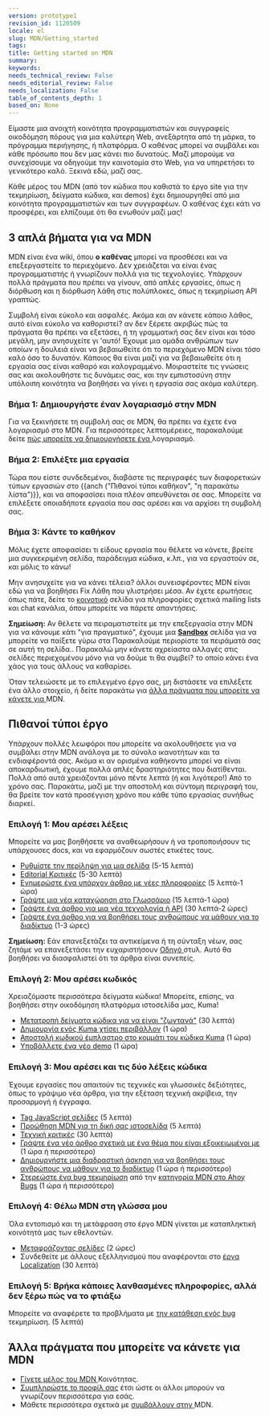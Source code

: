 ```yaml
---
version: prototype1
revision_id: 1120509
locale: el
slug: MDN/Getting_started
tags: 
title: Getting started on MDN
summary: 
keywords: 
needs_technical_review: False
needs_editorial_review: False
needs_localization: False
table_of_contents_depth: 1
based_on: None
---
```

<div><font><font>Είμαστε μια ανοιχτή κοινότητα προγραμματιστών και συγγραφείς οικοδόμηση πόρους για μια καλύτερη Web, ανεξάρτητα από τη μάρκα, το πρόγραμμα περιήγησης, ή πλατφόρμα. </font><font>Ο καθένας μπορεί να συμβάλει και κάθε πρόσωπο που δεν μας κάνει πιο δυνατούς. </font><font>Μαζί μπορούμε να συνεχίσουμε να οδηγούμε την καινοτομία στο Web, για να υπηρετήσει το γενικότερο καλό. </font><font>Ξεκινά εδώ, μαζί σας.</font></font></div>

<p><span><font><font>Κάθε μέρος του MDN (από τον κώδικα που καθιστά το έργο site για την τεκμηρίωση, δείγματα κώδικα, και demos) έχει δημιουργηθεί από μια κοινότητα προγραμματιστών και των συγγραφέων. </font><font>Ο καθένας έχει κάτι να προσφέρει, και ελπίζουμε ότι θα ενωθούν μαζί μας!</font></font></span></p>

<h2 id="3_απλά_βήματα_για_να_MDN"><span><font><font>3 απλά βήματα για να MDN</font></font></span></h2>

<p><span class="seoSummary"><font><font>MDN είναι ένα wiki, όπου </font></font><strong><font><font>ο καθένας</font></font></strong><font><font> μπορεί να προσθέσει και να επεξεργαστείτε το περιεχόμενο. </font><font>Δεν χρειάζεται να είναι ένας προγραμματιστής ή γνωρίζουν πολλά για τις τεχνολογίες. </font><font>Υπάρχουν πολλά πράγματα που πρέπει να γίνουν, από απλές εργασίες, όπως η διόρθωση και η διόρθωση λάθη στις πολύπλοκες, όπως η τεκμηρίωση API γραπτώς.</font></font></span></p>

<p><font><font>Συμβολή είναι εύκολο και ασφαλές. </font><font>Ακόμα και αν κάνετε κάποιο λάθος, αυτό είναι εύκολο να καθοριστεί? </font><font>αν δεν ξέρετε ακριβώς πώς τα πράγματα θα πρέπει να εξετάσει, ή τη γραμματική σας δεν είναι και τόσο μεγάλη, μην ανησυχείτε γι 'αυτό! </font><font>Έχουμε μια ομάδα ανθρώπων των οποίων η δουλειά είναι να βεβαιωθείτε ότι το περιεχόμενο MDN είναι τόσο καλό όσο το δυνατόν. </font><font>Κάποιος θα είναι μαζί για να βεβαιωθείτε ότι η εργασία σας είναι καθαρό και καλογραμμένο. </font><font>Μοιραστείτε τις γνώσεις σας και ακολουθήστε τις δυνάμεις σας, και την εμπιστοσύνη στην υπόλοιπη κοινότητα να βοηθήσει να γίνει η εργασία σας ακόμα καλύτερη.</font></font></p>

<h3 id="Βήμα_1_Δημιουργήστε_έναν_λογαριασμό_στην_MDN"><font><font>Βήμα 1: Δημιουργήστε έναν λογαριασμό στην MDN</font></font></h3>

<p><font><font>Για να ξεκινήσετε τη συμβολή σας σε MDN, θα πρέπει να έχετε ένα λογαριασμό στο MDN. </font><font>Για περισσότερες λεπτομέρειες, παρακαλούμε δείτε </font></font><a href="/en-US/docs/MDN/Contribute/Howto/Create_an_MDN_account"><font><font>πώς μπορείτε να δημιουργήσετε ένα </font></font></a><font><font>λογαριασμό.</font></font></p>

<h3 id="Βήμα_2_Επιλέξτε_μια_εργασία"><font><font>Βήμα 2: Επιλέξτε μια εργασία</font></font></h3>

<p><font><font>Τώρα που είστε συνδεδεμένοι, διαβάστε τις περιγραφές των διαφορετικών τύπων εργασιών στο {{anch ("Πιθανοί τύποι καθήκον", "η παρακάτω λίστα")}}, και να αποφασίσει ποια πλέον απευθύνεται σε σας. </font><font>Μπορείτε να επιλέξετε οποιαδήποτε εργασία που σας αρέσει και να αρχίσει τη συμβολή σας.</font></font></p>

<h3 id="Βήμα_3_Κάντε_το_καθήκον"><font><font>Βήμα 3: Κάντε το καθήκον</font></font></h3>

<p><font><font>Μόλις έχετε αποφασίσει τι είδους εργασία που θέλετε να κάνετε, βρείτε μια συγκεκριμένη σελίδα, παράδειγμα κώδικα, κ.λπ., για να εργαστούν σε, και μόλις το κάνω!</font></font></p>

<p><font><font>Μην ανησυχείτε για να κάνει τέλεια? </font><font>άλλοι συνεισφέροντες MDN είναι εδώ για να βοηθήσει Fix Λάθη που γλιστρήσει μέσα. </font><font>Αν έχετε ερωτήσεις όπως πάτε, δείτε το </font></font><a href="/en-US/docs/MDN/Community"><font><font>κοινοτικό</font></font></a><font><font> σελίδα για πληροφορίες σχετικά mailing lists και chat κανάλια, όπου μπορείτε να πάρετε απαντήσεις.</font></font></p>

<div class="note">
<p><strong><font><font>Σημείωση:</font></font></strong><font><font> Αν θέλετε να πειραματιστείτε με την επεξεργασία στην MDN για να κάνουμε κάτι "για πραγματικό", έχουμε μια </font></font><strong><a href="/en-US/docs/Sandbox"><font><font>Sandbox</font></font></a></strong><font><font> σελίδα για να μπορείτε να παίξετε γύρω στα Παρακαλούμε περιορίστε τα πειράματά σας σε αυτή τη σελίδα.. </font><font>Παρακαλώ μην κάνετε αχρείαστα αλλαγές στις σελίδες περιεχομένου μόνο για να δούμε τι θα συμβεί? </font><font>το οποίο κάνει ένα χάος για τους άλλους να καθαρίσει.</font></font></p>
</div>

<p><font><font>Όταν τελειώσετε με το επιλεγμένο έργο σας, μη διστάσετε να επιλέξετε ένα άλλο στοιχείο, ή δείτε παρακάτω για </font></font><a href="#Other_things_you_can_do_on_MDN"><font><font>άλλα πράγματα που μπορείτε να κάνετε για </font></font></a><font><font>MDN.</font></font></p>

<h2 id="Πιθανοί_τύποι_έργο"><font><font>Πιθανοί τύποι έργο</font></font></h2>

<p><font><font>Υπάρχουν πολλές λεωφόροι που μπορείτε να ακολουθήσετε για να συμβάλει στην MDN ανάλογα με το σύνολο ικανοτήτων και τα ενδιαφέροντά σας. </font><font>Ακόμα κι αν ορισμένα καθήκοντα μπορεί να είναι αποκαρδιωτική, έχουμε πολλά απλές δραστηριότητες που διατίθενται. </font><font>Πολλά από αυτά χρειάζονται μόνο πέντε λεπτά (ή και λιγότερο!) Από το χρόνο σας. </font><font>Παρακάτω, μαζί με την αποστολή και σύντομη περιγραφή του, θα βρείτε τον κατά προσέγγιση χρόνο που κάθε τύπο εργασίας συνήθως διαρκεί.</font></font></p>

<h3 id="Επιλογή_1_Μου_αρέσει_λέξεις"><font><font>Επιλογή 1: Μου αρέσει λέξεις</font></font></h3>

<p><font><font>Μπορείτε να μας βοηθήσετε να αναθεωρήσουν ή να τροποποιήσουν τις υπάρχουσες docs, και να εφαρμόζουν σωστές ετικέτες τους.</font></font></p>

<ul>
 <li><a href="/en-US/docs/MDN/Contribute/Howto/Set_the_summary_for_a_page"><font><font>Ρυθμίστε την περίληψη για μια σελίδα</font></font></a><font><font> (5-15 λεπτά)</font></font></li>
 <li><a href="/en-US/docs/MDN/Contribute/Howto/Do_an_editorial_review"><font><font>Editorial Κριτικές</font></font></a><font><font> (5-30 λεπτά)</font></font></li>
 <li><a href="/en-US/docs/MDN/User_guide/Writing#Editing_an_existing_page"><font><font>Ενημερώστε ένα υπάρχον άρθρο με νέες πληροφορίες</font></font></a><font><font> (5 λεπτά-1 ώρα)</font></font></li>
 <li><a href="/en-US/docs/MDN/Contribute/Howto/Write_a_new_entry_in_the_Glossary"><font><font>Γράψτε μια νέα καταχώρηση στο Γλωσσάριο</font></font></a><font><font> (15 λεπτά-1 ώρα)</font></font></li>
 <li><a href="/en-US/docs/MDN/Contribute/Howto/Create_and_edit_pages"><font><font>Γράψτε ένα άρθρο για μια νέα τεχνολογία ή API</font></font></a><font><font> (30 λεπτά-2 ώρες)</font></font></li>
 <li><a href="/en-US/docs/MDN/Contribute/Howto/Write_an_article_to_help_learn_about_the_Web"><font><font>Γράψτε ένα άρθρο για να βοηθήσει τους ανθρώπους να μάθουν για το διαδίκτυο</font></font></a><font><font> (1-3 ώρες)</font></font></li>
</ul>

<div class="note"><strong><font><font>Σημείωση:</font></font></strong><font><font> Εάν επανεξετάζει τα αντικείμενα ή τη σύνταξη νέων, σας ζητάμε να επανεξετάσει την ευχαριστήσουν </font></font><a href="/en-US/docs/MDN/Contribute/Guidelines/Style_guide"><font><font>Οδηγό </font></font></a><font><font>στυλ. </font><font>Αυτό θα βοηθήσει να διασφαλιστεί ότι τα άρθρα είναι συνεπείς.</font></font></div>

<h3 id="Επιλογή_2_Μου_αρέσει_κωδικός"><font><font>Επιλογή 2: Μου αρέσει κωδικός</font></font></h3>

<p><font><font>Χρειαζόμαστε περισσότερα δείγματα κώδικα! </font><font>Μπορείτε, επίσης, να βοηθήσει στην οικοδόμηση πλατφόρμα ιστοσελίδα μας, </font><font>Kuma!</font></font></p>

<ul>
 <li><a href="/en-US/docs/MDN/Contribute/Howto/Convert_code_samples_to_be_live"><font><font>Μετατροπή δείγματα κώδικα για να είναι "ζωντανά"</font></font></a><font><font> (30 λεπτά)</font></font></li>
 <li><a href="http://kuma.readthedocs.org/en/latest/installation.html"><font><font>Δημιουργία ενός Kuma χτίσει περιβάλλον</font></font></a><font><font> (1 ώρα)</font></font></li>
 <li><a href="https://github.com/mozilla/kuma#readme"><font><font>Αποστολή κωδικού έμπλαστρο στο κομμάτι του κώδικα Kuma</font></font></a><font><font> (1 ώρα)</font></font></li>
 <li><a href="https://developer.mozilla.org/en-US/demos/submit"><font><font>Υποβάλλετε ένα νέο demo</font></font></a><font><font> (1 ώρα)</font></font></li>
</ul>

<h3 id="Επιλογή_3_Μου_αρέσει_και_τις_δύο_λέξεις_κώδικα"><font><font>Επιλογή 3: Μου αρέσει και τις δύο λέξεις κώδικα</font></font></h3>

<p><font><font>Έχουμε εργασίες που απαιτούν τις τεχνικές και γλωσσικές δεξιότητες, όπως το γράψιμο νέα άρθρα, για την εξέταση τεχνική ακρίβεια, την προσαρμογή ή έγγραφα.</font></font></p>

<ul>
 <li><a href="/en-US/docs/MDN/Contribute/Howto/Tag_JavaScript_pages"><font><font>Tag JavaScript σελίδες</font></font></a><font><font> (5 λεπτά)</font></font></li>
 <li><a href="/en-US/docs/MDN/About/Promote"><font><font>Προώθηση MDN για τη δική σας ιστοσελίδα</font></font></a><font><font> (5 λεπτά)</font></font></li>
 <li><a href="/en-US/docs/MDN/Contribute/Howto/Do_a_technical_review"><font><font>Τεχνική κριτικές</font></font></a><font><font> (30 λεπτά)</font></font></li>
 <li><a href="/en-US/docs/MDN/Contribute/Howto/Create_and_edit_pages"><font><font>Γράψτε ένα νέο άρθρο σχετικά με ένα θέμα που είναι εξοικειωμένοι με</font></font></a><font><font> (1 ώρα ή περισσότερο)</font></font></li>
 <li><a href="/en-US/docs/MDN/Contribute/Howto/Create_an_interactive_exercise_to_help_learning_the_web"><font><font>Δημιουργήστε μια διαδραστική άσκηση για να βοηθήσει τους ανθρώπους να μάθουν για το διαδίκτυο</font></font></a><font><font> (1 ώρα ή περισσότερο)</font></font></li>
 <li><a href="/en-US/docs/MDN/Contribute/Howto/Resolve_a_mentored_developer_doc_request"><font><font>Στερεώστε ένα bug τεκμηρίωση</font></font></a><font><font> από την </font></font><a href="http://www.joshmatthews.net/bugsahoy/?mdn=1"><font><font>κατηγορία MDN στο Ahoy Bugs</font></font></a><font><font> (1 ώρα ή περισσότερο)</font></font></li>
</ul>

<h3 id="Επιλογή_4_Θέλω_MDN_στη_γλώσσα_μου"><font><font>Επιλογή 4: Θέλω MDN στη γλώσσα μου</font></font></h3>

<p><font><font>Όλα εντοπισμό και τη μετάφραση στο έργο MDN γίνεται με καταπληκτική κοινότητά μας των εθελοντών.</font></font></p>

<ul>
 <li><a href="/en-US/docs/MDN/Contribute/Localize/Translating_pages"><font><font>Μεταφράζοντας σελίδες</font></font></a><font><font> (2 ώρες)</font></font></li>
 <li><font><font>Συνδεθείτε με άλλους εξελληνισμού που αναφέρονται στο </font></font><a href="/en-US/docs/MDN/Contribute/Localize/Localization_projects"><font><font>έργα Localization</font></font></a><font><font> (30 λεπτά)</font></font></li>
</ul>

<h3 id="Επιλογή_5_Βρήκα_κάποιες_λανθασμένες_πληροφορίες_αλλά_δεν_ξέρω_πώς_να_το_φτιάξω"><font><font>Επιλογή 5: Βρήκα κάποιες λανθασμένες πληροφορίες, αλλά δεν ξέρω πώς να το φτιάξω</font></font></h3>

<p><font><font>Μπορείτε να αναφέρετε τα προβλήματα με </font></font><a class="external" href="https://bugzilla.mozilla.org/form.doc"><font><font>την κατάθεση ενός bug </font></font></a><font><font>τεκμηρίωση. </font><font>(5 λεπτά)</font></font></p>

<h2 id="Άλλα_πράγματα_που_μπορείτε_να_κάνετε_για_MDN"><font><font>Άλλα πράγματα που μπορείτε να κάνετε για MDN</font></font></h2>

<ul>
 <li><a href="/en-US/docs/MDN/Community"><font><font>Γίνετε μέλος του MDN </font></font></a><font><font>Κοινότητας.</font></font></li>
 <li><a href="/en-US/profile"><font><font>Συμπληρώστε το προφίλ σας</font></font></a><font><font> έτσι ώστε οι άλλοι μπορούν να γνωρίζουν περισσότερα για εσάς.</font></font></li>
 <li><font><font>Μάθετε περισσότερα σχετικά με </font></font><a href="/en-US/docs/MDN/Contribute"><font><font>συμβάλλουν στην </font></font></a><font><font>MDN.</font></font></li>
</ul>

